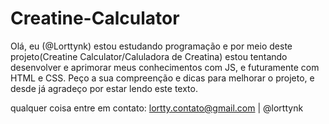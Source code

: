 # Creatine-Calculator

Olá, eu (@Lorttynk) estou estudando programação e por meio deste projeto(Creatine Calculator/Caluladora de Creatina) estou tentando desenvolver e aprimorar meus conhecimentos com JS, e futuramente com HTML e CSS.
Peço a sua compreenção e dicas para melhorar o projeto, e desde já agradeço por estar lendo este texto.

qualquer coisa entre em contato: lortty.contato@gmail.com | @lorttynk
